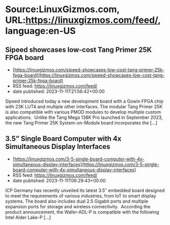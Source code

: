 # Source:LinuxGizmos.com, URL:https://linuxgizmos.com/feed/, language:en-US

## Sipeed showcases low-cost Tang Primer 25K FPGA board
 - [https://linuxgizmos.com/sipeed-showcases-low-cost-tang-primer-25k-fpga-board](https://linuxgizmos.com/sipeed-showcases-low-cost-tang-primer-25k-fpga-board)
 - RSS feed: https://linuxgizmos.com/feed/
 - date published: 2023-11-11T21:56:42+00:00

Sipeed introduced today a new development board with a Gowin FPGA chip with 23K LUT4 and multiple other interfaces. The modular Tang Primer 25K is also compatible with various PMOD modules to develop multiple custom applications.&#160; Unlike the Tang Mega 138K Pro launched in September 2023, the new Tang Primer 25K System-on-Module board incorporates the [&#8230;]

## 3.5” Single Board Computer with 4x Simultaneous Display Interfaces
 - [https://linuxgizmos.com/3-5-single-board-computer-with-4x-simultaneous-display-interfaces](https://linuxgizmos.com/3-5-single-board-computer-with-4x-simultaneous-display-interfaces)
 - RSS feed: https://linuxgizmos.com/feed/
 - date published: 2023-11-11T06:29:43+00:00

ICP Germany has recently unveiled its latest 3.5&#8243; embedded board designed to meet the requirements of various industries, from IoT to smart display systems. The board also includes dual 2.5 Gigabit ports and multiple expansion ports for storage and wireless connectivity.&#160; According the product announcement, the Wafer-ADL-P is compatible with the following Intel Alder Lake-P [&#8230;]

